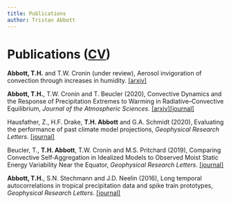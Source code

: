 ```yaml
---
title: Publications
author: Tristan Abbott
---
```


# Publications ([CV](/img/THA_CV_7Oct20.pdf))

**Abbott, T.H.** and T.W. Cronin (under review), Aerosol invigoration of convection through increases in humidity. [[arxiv]]()

**Abbott, T.H.**, T.W. Cronin and T. Beucler (2020), Convective Dynamics and the Response of Precipitation Extremes to Warming in Radiative–Convective Equilibrium, *Journal of the Atmospheric Sciences*. [[arxiv]]()[[journal]]()

Hausfather, Z., H.F. Drake, **T.H. Abbott** and G.A. Schmidt (2020), Evaluating the performance of past climate model projections, *Geophysical Research Letters*. [[journal]]()

Beucler, T., **T.H. Abbott**, T.W. Cronin and M.S. Pritchard (2019), Comparing Convective Self‐Aggregation in Idealized Models to Observed Moist Static Energy Variability Near the Equator, *Geophysical Research Letters*. [[journal]]()

**Abbott, T.H.**, S.N. Stechmann and J.D. Neelin (2016), Long temporal autocorrelations in tropical precipitation data and spike train prototypes, *Geophysical Research Letters*. [[journal]]()
